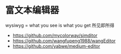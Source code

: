 # 富文本编辑器

wysiwyg = what you see is what you get 所见即所得

- https://github.com/mycolorway/simditor
- https://github.com/wangfupeng1988/wangEditor
- https://github.com/yabwe/medium-editor